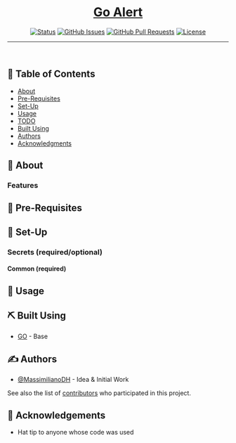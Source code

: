 <p align="center">
  <a href="" rel="noopener">
</p>

<h1 align="center">Go Alert</h1>

<div align="center">

  [![Status](https://img.shields.io/badge/status-active-success.svg)]() 
  [![GitHub Issues](https://img.shields.io/github/issues/MassimilianoDH/go-alert.svg)](https://github.com/MassimilianoDH/go-alert/issues)
  [![GitHub Pull Requests](https://img.shields.io/github/issues-pr/MassimilianoDH/go-alert.svg)](https://github.com/MassimilianoDH/go-alert/issues)
  [![License](https://img.shields.io/badge/license-MIT-blue.svg)](/LICENSE)

</div>

---

<p align="center"> 
    <br> 
</p>

## 📝 Table of Contents
- [About](#about)
- [Pre-Requisites](#prerequisites)
- [Set-Up](#setup)
- [Usage](#usage)
- [TODO](../master/TODO.md)
- [Built Using](#built_using)
- [Authors](#authors)
- [Acknowledgments](#acknowledgement)

## 🧐 About <a name = "about"></a>



### Features <a name = "features"></a>


## 🏁 Pre-Requisites <a name = "prerequisites"></a>


## 🚀 Set-Up <a name = "setup"></a>
### Secrets (required/optional) <a name = "secrets"></a>
#### Common (required)


## 🎈 Usage <a name="usage"></a>


## ⛏️ Built Using <a name = "built_using"></a>
- [GO](https://go.dev/) - Base

## ✍️ Authors <a name = "authors"></a>
- [@MassimilianoDH](https://github.com/MassimilianoDH) - Idea & Initial Work

See also the list of [contributors](https://github.com/MassimilianoDH/go-alert/contributors) who participated in this project.

## 🎉 Acknowledgements <a name = "acknowledgement"></a>
- Hat tip to anyone whose code was used